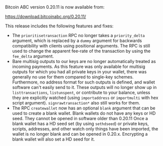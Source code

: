 Bitcoin ABC version 0.20.11 is now available from:

  <https://download.bitcoinabc.org/0.20.11/>

This release includes the following features and fixes:
 - The `prioritisetransaction` RPC no longer takes a `priority_delta` argument,
   which is replaced by a `dummy` argument for backwards compatibility with
   clients using positional arguments. The RPC is still used to change the
   apparent fee-rate of the transaction by using the `fee_delta` argument.
 - Bare multisig outputs to our keys are no longer automatically treated as
   incoming payments. As this feature was only available for multisig outputs for
   which you had all private keys in your wallet, there was generally no use for
   them compared to single-key schemes. Furthermore, no address format for such
   outputs is defined, and wallet software can't easily send to it. These outputs
   will no longer show up in `listtransactions`, `listunspent`, or contribute to
   your balance, unless they are explicitly watched (using `importaddress` or
   `importmulti` with hex script argument). `signrawtransaction*` also still
   works for them.
 - The RPC `createwallet` now has an optional `blank` argument that can be used
   to create a blank wallet. Blank wallets do not have any keys or HD seed.
   They cannot be opened in software older than 0.20.11
   Once a blank wallet has a HD seed set (by using `sethdseed`) or private keys,
   scripts, addresses, and other watch only things have been imported, the wallet
   is no longer blank and can be opened in 0.20.x.
   Encrypting a blank wallet will also set a HD seed for it.

